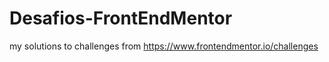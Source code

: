 # Desafios-FrontEndMentor
 my solutions to challenges from https://www.frontendmentor.io/challenges
